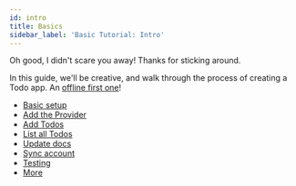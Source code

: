 ```yaml
---
id: intro
title: Basics
sidebar_label: 'Basic Tutorial: Intro'
---
```


Oh good, I didn't scare you away! Thanks for sticking around.

In this guide, we'll be creative, and walk through the process of creating a Todo app. An
[offline first one](http://hood.ie/blog/say-hello-to-offline-first.html)!

- [Basic setup](./setup.md)
- [Add the Provider](./provider.md)
- [Add Todos](./add-todo.md)
- [List all Todos](./list-all.md)
- [Update docs](./update.md)
- [Sync account](./sync.md)
- [Testing](./testing.md)
- [More](./more.md)
